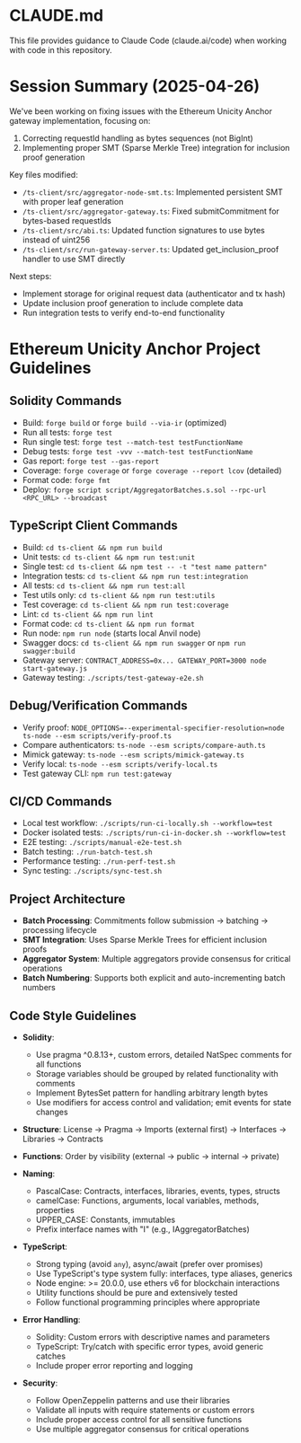 # CLAUDE.md

This file provides guidance to Claude Code (claude.ai/code) when working with code in this repository.

# Session Summary (2025-04-26)

We've been working on fixing issues with the Ethereum Unicity Anchor gateway implementation, focusing on:

1. Correcting requestId handling as bytes sequences (not BigInt)
2. Implementing proper SMT (Sparse Merkle Tree) integration for inclusion proof generation

Key files modified:
- `/ts-client/src/aggregator-node-smt.ts`: Implemented persistent SMT with proper leaf generation
- `/ts-client/src/aggregator-gateway.ts`: Fixed submitCommitment for bytes-based requestIds
- `/ts-client/src/abi.ts`: Updated function signatures to use bytes instead of uint256
- `/ts-client/src/run-gateway-server.ts`: Updated get_inclusion_proof handler to use SMT directly

Next steps:
- Implement storage for original request data (authenticator and tx hash) 
- Update inclusion proof generation to include complete data
- Run integration tests to verify end-to-end functionality

# Ethereum Unicity Anchor Project Guidelines

## Solidity Commands
- Build: `forge build` or `forge build --via-ir` (optimized)
- Run all tests: `forge test`
- Run single test: `forge test --match-test testFunctionName`
- Debug tests: `forge test -vvv --match-test testFunctionName`
- Gas report: `forge test --gas-report`
- Coverage: `forge coverage` or `forge coverage --report lcov` (detailed)
- Format code: `forge fmt`
- Deploy: `forge script script/AggregatorBatches.s.sol --rpc-url <RPC_URL> --broadcast`

## TypeScript Client Commands
- Build: `cd ts-client && npm run build`
- Unit tests: `cd ts-client && npm run test:unit`
- Single test: `cd ts-client && npm test -- -t "test name pattern"`
- Integration tests: `cd ts-client && npm run test:integration`
- All tests: `cd ts-client && npm run test:all`
- Test utils only: `cd ts-client && npm run test:utils`
- Test coverage: `cd ts-client && npm run test:coverage`
- Lint: `cd ts-client && npm run lint`
- Format code: `cd ts-client && npm run format`
- Run node: `npm run node` (starts local Anvil node)
- Swagger docs: `cd ts-client && npm run swagger` or `npm run swagger:build`
- Gateway server: `CONTRACT_ADDRESS=0x... GATEWAY_PORT=3000 node start-gateway.js`
- Gateway testing: `./scripts/test-gateway-e2e.sh`

## Debug/Verification Commands
- Verify proof: `NODE_OPTIONS=--experimental-specifier-resolution=node ts-node --esm scripts/verify-proof.ts`
- Compare authenticators: `ts-node --esm scripts/compare-auth.ts`
- Mimick gateway: `ts-node --esm scripts/mimick-gateway.ts`
- Verify local: `ts-node --esm scripts/verify-local.ts`
- Test gateway CLI: `npm run test:gateway`

## CI/CD Commands
- Local test workflow: `./scripts/run-ci-locally.sh --workflow=test`
- Docker isolated tests: `./scripts/run-ci-in-docker.sh --workflow=test`
- E2E testing: `./scripts/manual-e2e-test.sh`
- Batch testing: `./run-batch-test.sh`
- Performance testing: `./run-perf-test.sh`
- Sync testing: `./scripts/sync-test.sh`

## Project Architecture
- **Batch Processing**: Commitments follow submission → batching → processing lifecycle
- **SMT Integration**: Uses Sparse Merkle Trees for efficient inclusion proofs
- **Aggregator System**: Multiple aggregators provide consensus for critical operations
- **Batch Numbering**: Supports both explicit and auto-incrementing batch numbers

## Code Style Guidelines
- **Solidity**: 
  - Use pragma ^0.8.13+, custom errors, detailed NatSpec comments for all functions
  - Storage variables should be grouped by related functionality with comments
  - Implement BytesSet pattern for handling arbitrary length bytes
  - Use modifiers for access control and validation; emit events for state changes

- **Structure**: License → Pragma → Imports (external first) → Interfaces → Libraries → Contracts
- **Functions**: Order by visibility (external → public → internal → private)
- **Naming**: 
  - PascalCase: Contracts, interfaces, libraries, events, types, structs
  - camelCase: Functions, arguments, local variables, methods, properties
  - UPPER_CASE: Constants, immutables
  - Prefix interface names with "I" (e.g., IAggregatorBatches)

- **TypeScript**: 
  - Strong typing (avoid `any`), async/await (prefer over promises)
  - Use TypeScript's type system fully: interfaces, type aliases, generics
  - Node engine: >= 20.0.0, use ethers v6 for blockchain interactions
  - Utility functions should be pure and extensively tested
  - Follow functional programming principles where appropriate
  
- **Error Handling**:
  - Solidity: Custom errors with descriptive names and parameters
  - TypeScript: Try/catch with specific error types, avoid generic catches
  - Include proper error reporting and logging

- **Security**: 
  - Follow OpenZeppelin patterns and use their libraries
  - Validate all inputs with require statements or custom errors
  - Include proper access control for all sensitive functions
  - Use multiple aggregator consensus for critical operations